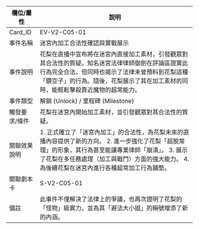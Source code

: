 | 欄位/屬性 | 說明 |
|---|---|
| Card_ID | EV-V2-C05-01 |
| 事件名稱 | 迷宮內加工合法性確認與實戰展示 |
| 事件說明 | 花梨在直播中宣布將在迷宮內直接加工素材，引發觀眾對其合法性的質疑。知名迷宮法律律師御劍在評論區證實此行為完全合法，但同時也揭示了法律未曾預料到花梨這種「鑽空子」的行為。隨後，花梨展示了其在加工素材的同時，能輕鬆擊殺靠近魔物的超常能力。 |
| 事件類型 | 解鎖 (Unlock) / 里程碑 (Milestone) |
| 觸發要求/條件 | 花梨在迷宮內開始加工素材，並引發觀眾對其合法性的質疑。 |
| 關聯效果說明 | 1. 正式確立了「迷宮內加工」的合法性，為花梨未來的直播內容提供了新的方向。 2. 進一步強化了花梨「超脫常理」的形象，其行為甚至能讓專業律師「崩潰」。 3. 展示了花梨在多任務處理（加工與戰鬥）方面的強大能力。 4. 為後續花梨在迷宮內進行各種超常加工行為鋪墊。 |
| 關聯劇本卡 | S-V2-C05-01 |
| 備註 | 此事件不僅解決了法律上的爭議，也再次證明了花梨的「怪物」級實力，並為其「避法大小姐」的稱號增添了新的內涵。 |
